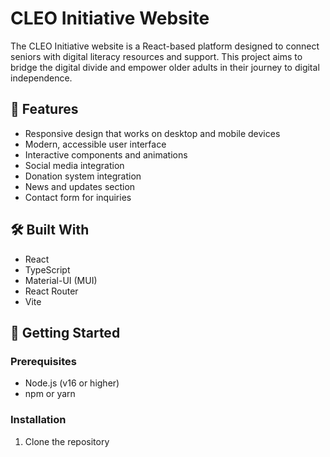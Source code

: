 # CLEO Initiative Website

The CLEO Initiative website is a React-based platform designed to connect seniors with digital literacy resources and support. This project aims to bridge the digital divide and empower older adults in their journey to digital independence.

## 🚀 Features

- Responsive design that works on desktop and mobile devices
- Modern, accessible user interface
- Interactive components and animations
- Social media integration
- Donation system integration
- News and updates section
- Contact form for inquiries

## 🛠️ Built With

- React
- TypeScript
- Material-UI (MUI)
- React Router
- Vite

## 🏁 Getting Started

### Prerequisites

- Node.js (v16 or higher)
- npm or yarn

### Installation

1. Clone the repository 